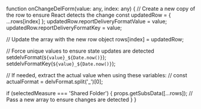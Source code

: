 function onChangeDelForm(value: any, index: any) {
  // Create a new copy of the row to ensure React detects the change
  const updatedRow = { ...rows[index] };
  updatedRow.reportDeliveryFormatValue = value;
  updatedRow.reportDeliveryFormatKey = value;
  
  // Update the array with the new row object
  rows[index] = updatedRow;
  
  // Force unique values to ensure state updates are detected
  setdelvFormat(`${value}_${Date.now()}`);
  setdelvFormatKey(`${value}_${Date.now()}`);
  
  // If needed, extract the actual value when using these variables:
  // const actualFormat = delvFormat.split('_')[0];
  
  if (selectedMeasure === 'Shared Folder') {
    props.getSubsData([...rows]); // Pass a new array to ensure changes are detected
  }
}
